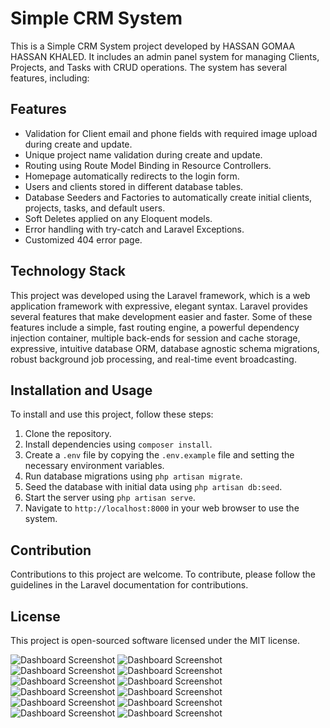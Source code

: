 # Simple CRM System

This is a Simple CRM System project developed by HASSAN GOMAA HASSAN KHALED. It includes an admin panel system for managing Clients, Projects, and Tasks with CRUD operations. The system has several features, including:

## Features

- Validation for Client email and phone fields with required image upload during create and update.
- Unique project name validation during create and update.
- Routing using Route Model Binding in Resource Controllers.
- Homepage automatically redirects to the login form.
- Users and clients stored in different database tables.
- Database Seeders and Factories to automatically create initial clients, projects, tasks, and default users.
- Soft Deletes applied on any Eloquent models.
- Error handling with try-catch and Laravel Exceptions.
- Customized 404 error page.

## Technology Stack

This project was developed using the Laravel framework, which is a web application framework with expressive, elegant syntax. Laravel provides several features that make development easier and faster. Some of these features include a simple, fast routing engine, a powerful dependency injection container, multiple back-ends for session and cache storage, expressive, intuitive database ORM, database agnostic schema migrations, robust background job processing, and real-time event broadcasting.

## Installation and Usage

To install and use this project, follow these steps:

1. Clone the repository.
2. Install dependencies using `composer install`.
3. Create a `.env` file by copying the `.env.example` file and setting the necessary environment variables.
4. Run database migrations using `php artisan migrate`.
5. Seed the database with initial data using `php artisan db:seed`.
6. Start the server using `php artisan serve`.
7. Navigate to `http://localhost:8000` in your web browser to use the system.

## Contribution

Contributions to this project are welcome. To contribute, please follow the guidelines in the Laravel documentation for contributions.

## License

This project is open-sourced software licensed under the MIT license.


![Dashboard Screenshot](ScreenShoots/1.png)
![Dashboard Screenshot](ScreenShoots/2.png)
![Dashboard Screenshot](ScreenShoots/3.png)
![Dashboard Screenshot](ScreenShoots/4.png)
![Dashboard Screenshot](ScreenShoots/5.png)
![Dashboard Screenshot](ScreenShoots/6.png)
![Dashboard Screenshot](ScreenShoots/7.png)
![Dashboard Screenshot](ScreenShoots/8.png)
![Dashboard Screenshot](ScreenShoots/9.png)
![Dashboard Screenshot](ScreenShoots/10.png)
![Dashboard Screenshot](ScreenShoots/11.png)
![Dashboard Screenshot](ScreenShoots/12.png)
